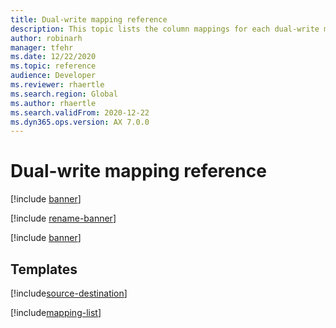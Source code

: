 ```yaml
---
title: Dual-write mapping reference
description: This topic lists the column mappings for each dual-write mapping.
author: robinarh
manager: tfehr
ms.date: 12/22/2020
ms.topic: reference
audience: Developer
ms.reviewer: rhaertle
ms.search.region: Global
ms.author: rhaertle
ms.search.validFrom: 2020-12-22
ms.dyn365.ops.version: AX 7.0.0
---
```


# Dual-write mapping reference

[!include [banner](../../includes/banner.md)]

[!include [rename-banner](~/includes/cc-data-platform-banner.md)]

[!include [banner](../../includes/dual-write-symbols.md)]

## Templates

[!include[source-destination](includes/source-destination.md)]

[!include[mapping-list](includes/mapping-tables.md)]
